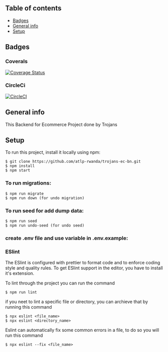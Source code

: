 ## Table of contents
* [Badges](#badges)
* [General info](#general-info)
* [Setup](#setup)

## Badges
### Coverals

[![Coverage Status](https://coveralls.io/repos/github/atlp-rwanda/trojans-ec-bn/badge.svg?branch=ch-intergrate-circleci-coveralls-184347078)](https://coveralls.io/github/atlp-rwanda/trojans-ec-bn?branch=ch-intergrate-circleci-coveralls-184347078)

### CircleCi

[![CircleCI](https://dl.circleci.com/status-badge/img/gh/atlp-rwanda/trojans-ec-bn/tree/main.svg?style=svg)](https://dl.circleci.com/status-badge/redirect/gh/atlp-rwanda/trojans-ec-bn/tree/main)

## General info

This Backend for Ecommerce Project done by Trojans

## Setup

To run this project, install it locally using npm:

```
$ git clone https://github.com/atlp-rwanda/trojans-ec-bn.git
$ npm install
$ npm start
```

### To run migrations:

```
$ npm run migrate
$ npm run down (for undo migration)
```

### To run seed for add dump data:

```
$ npm run seed
$ npm run undo-seed (for undo seed)
```

### create .env file and use variable in .env.example:

### ESlint

The ESlint is configured with prettier to format code and to enforce coding style and quality rules. To get ESlint support in the editor, you have to install it's extension.

To lint through the project you can run the command

```
$ npm run lint
```

if you neet to lint a specific file or directory, you can archieve that by running this command

```
$ npx eslint <file_name>
$ npx eslint <directory_name>
```

Eslint can automatically fix some common errors in a file, to do so you will run this command

```
$ npx eslint --fix <file_name>
```
